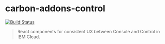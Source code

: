 # carbon-addons-control

[![Build Status](https://travis-ci.org/carbon-design-system/carbon-addons-control.svg?branch=master)](https://travis-ci.org/carbon-design-system/carbon-addons-control)

> React components for consistent UX between Console and Control in IBM Cloud.
